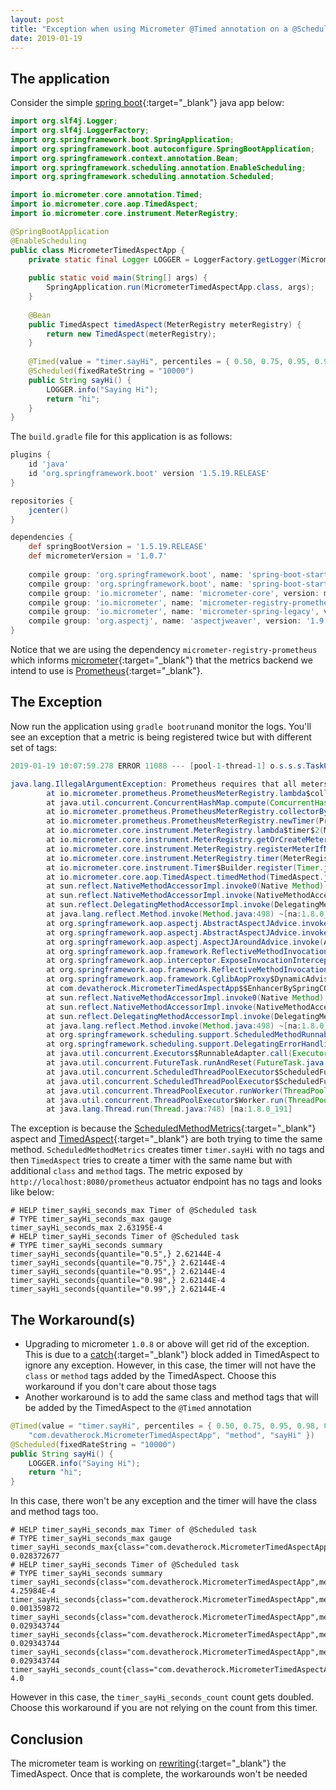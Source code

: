 ```yaml
---
layout: post
title: "Exception when using Micrometer @Timed annotation on a @Scheduled method with PrometheusMeterRegistry and TimedAspect"
date: 2019-01-19
---
```

## The application

Consider the simple [spring boot](https://spring.io/projects/spring-boot){:target="_blank"} java app below:

```java
import org.slf4j.Logger;
import org.slf4j.LoggerFactory;
import org.springframework.boot.SpringApplication;
import org.springframework.boot.autoconfigure.SpringBootApplication;
import org.springframework.context.annotation.Bean;
import org.springframework.scheduling.annotation.EnableScheduling;
import org.springframework.scheduling.annotation.Scheduled;

import io.micrometer.core.annotation.Timed;
import io.micrometer.core.aop.TimedAspect;
import io.micrometer.core.instrument.MeterRegistry;

@SpringBootApplication
@EnableScheduling
public class MicrometerTimedAspectApp {
	private static final Logger LOGGER = LoggerFactory.getLogger(MicrometerTimedAspectApp.class);
	
	public static void main(String[] args) {
		SpringApplication.run(MicrometerTimedAspectApp.class, args);
	}
	
	@Bean
	public TimedAspect timedAspect(MeterRegistry meterRegistry) {
		return new TimedAspect(meterRegistry);
	}
	
	@Timed(value = "timer.sayHi", percentiles = { 0.50, 0.75, 0.95, 0.98, 0.99 })
	@Scheduled(fixedRateString = "10000")
	public String sayHi() {
		LOGGER.info("Saying Hi");
		return "hi";
	}
}
```
The `build.gradle` file for this application is as follows:
```groovy
plugins {
	id 'java'
	id 'org.springframework.boot' version '1.5.19.RELEASE'
}

repositories {
	jcenter()
}

dependencies {
	def springBootVersion = '1.5.19.RELEASE'
	def micrometerVersion = '1.0.7'
	
	compile group: 'org.springframework.boot', name: 'spring-boot-starter-web', version: springBootVersion
	compile group: 'org.springframework.boot', name: 'spring-boot-starter-actuator', version: springBootVersion
	compile group: 'io.micrometer', name: 'micrometer-core', version: micrometerVersion
	compile group: 'io.micrometer', name: 'micrometer-registry-prometheus', version: micrometerVersion
	compile group: 'io.micrometer', name: 'micrometer-spring-legacy', version: micrometerVersion
	compile group: 'org.aspectj', name: 'aspectjweaver', version: '1.9.2'
}
```

Notice that we are using the dependency `micrometer-registry-prometheus` which informs [micrometer](http://micrometer.io/){:target="_blank"} that the metrics backend we intend to use is [Prometheus](https://prometheus.io/){:target="_blank"}. 

## The Exception
Now run the application using `gradle bootrun`and monitor the logs.
You'll see an exception that a metric is being registered twice but with different set of tags:

```java
2019-01-19 10:07:59.278 ERROR 11088 --- [pool-1-thread-1] o.s.s.s.TaskUtils$LoggingErrorHandler    : Unexpected error occurred in scheduled task.

java.lang.IllegalArgumentException: Prometheus requires that all meters with the same name have the same set of tag keys. There is already an existing meter containing tag keys []. The meter you are attempting to register has keys [class, method].
        at io.micrometer.prometheus.PrometheusMeterRegistry.lambda$collectorByName$9(PrometheusMeterRegistry.java:360) ~[micrometer-registry-prometheus-1.0.7.jar:1.0.7]
        at java.util.concurrent.ConcurrentHashMap.compute(ConcurrentHashMap.java:1877) ~[na:1.8.0_191]
        at io.micrometer.prometheus.PrometheusMeterRegistry.collectorByName(PrometheusMeterRegistry.java:347) ~[micrometer-registry-prometheus-1.0.7.jar:1.0.7]
        at io.micrometer.prometheus.PrometheusMeterRegistry.newTimer(PrometheusMeterRegistry.java:160) ~[micrometer-registry-prometheus-1.0.7.jar:1.0.7]
        at io.micrometer.core.instrument.MeterRegistry.lambda$timer$2(MeterRegistry.java:258) ~[micrometer-core-1.0.7.jar:1.0.7]
        at io.micrometer.core.instrument.MeterRegistry.getOrCreateMeter(MeterRegistry.java:567) ~[micrometer-core-1.0.7.jar:1.0.7]
        at io.micrometer.core.instrument.MeterRegistry.registerMeterIfNecessary(MeterRegistry.java:529) ~[micrometer-core-1.0.7.jar:1.0.7]
        at io.micrometer.core.instrument.MeterRegistry.timer(MeterRegistry.java:256) ~[micrometer-core-1.0.7.jar:1.0.7]
        at io.micrometer.core.instrument.Timer$Builder.register(Timer.java:447) ~[micrometer-core-1.0.7.jar:1.0.7]
        at io.micrometer.core.aop.TimedAspect.timedMethod(TimedAspect.java:78) ~[micrometer-core-1.0.7.jar:1.0.7]
        at sun.reflect.NativeMethodAccessorImpl.invoke0(Native Method) ~[na:1.8.0_191]
        at sun.reflect.NativeMethodAccessorImpl.invoke(NativeMethodAccessorImpl.java:62) ~[na:1.8.0_191]
        at sun.reflect.DelegatingMethodAccessorImpl.invoke(DelegatingMethodAccessorImpl.java:43) ~[na:1.8.0_191]
        at java.lang.reflect.Method.invoke(Method.java:498) ~[na:1.8.0_191]
        at org.springframework.aop.aspectj.AbstractAspectJAdvice.invokeAdviceMethodWithGivenArgs(AbstractAspectJAdvice.java:627) ~[spring-aop-4.3.22.RELEASE.jar:4.3.22.RELEASE]
        at org.springframework.aop.aspectj.AbstractAspectJAdvice.invokeAdviceMethod(AbstractAspectJAdvice.java:616) ~[spring-aop-4.3.22.RELEASE.jar:4.3.22.RELEASE]
        at org.springframework.aop.aspectj.AspectJAroundAdvice.invoke(AspectJAroundAdvice.java:70) ~[spring-aop-4.3.22.RELEASE.jar:4.3.22.RELEASE]
        at org.springframework.aop.framework.ReflectiveMethodInvocation.proceed(ReflectiveMethodInvocation.java:179) ~[spring-aop-4.3.22.RELEASE.jar:4.3.22.RELEASE]
        at org.springframework.aop.interceptor.ExposeInvocationInterceptor.invoke(ExposeInvocationInterceptor.java:92) ~[spring-aop-4.3.22.RELEASE.jar:4.3.22.RELEASE]
        at org.springframework.aop.framework.ReflectiveMethodInvocation.proceed(ReflectiveMethodInvocation.java:179) ~[spring-aop-4.3.22.RELEASE.jar:4.3.22.RELEASE]
        at org.springframework.aop.framework.CglibAopProxy$DynamicAdvisedInterceptor.intercept(CglibAopProxy.java:671) ~[spring-aop-4.3.22.RELEASE.jar:4.3.22.RELEASE]
        at com.devatherock.MicrometerTimedAspectApp$$EnhancerBySpringCGLIB$$e583a854.sayHi(<generated>) ~[main/:na]
        at sun.reflect.NativeMethodAccessorImpl.invoke0(Native Method) ~[na:1.8.0_191]
        at sun.reflect.NativeMethodAccessorImpl.invoke(NativeMethodAccessorImpl.java:62) ~[na:1.8.0_191]
        at sun.reflect.DelegatingMethodAccessorImpl.invoke(DelegatingMethodAccessorImpl.java:43) ~[na:1.8.0_191]
        at java.lang.reflect.Method.invoke(Method.java:498) ~[na:1.8.0_191]
        at org.springframework.scheduling.support.ScheduledMethodRunnable.run(ScheduledMethodRunnable.java:65) ~[spring-context-4.3.22.RELEASE.jar:4.3.22.RELEASE]
        at org.springframework.scheduling.support.DelegatingErrorHandlingRunnable.run(DelegatingErrorHandlingRunnable.java:54) ~[spring-context-4.3.22.RELEASE.jar:4.3.22.RELEASE]
        at java.util.concurrent.Executors$RunnableAdapter.call(Executors.java:511) [na:1.8.0_191]
        at java.util.concurrent.FutureTask.runAndReset(FutureTask.java:308) [na:1.8.0_191]
        at java.util.concurrent.ScheduledThreadPoolExecutor$ScheduledFutureTask.access$301(ScheduledThreadPoolExecutor.java:180) [na:1.8.0_191]
        at java.util.concurrent.ScheduledThreadPoolExecutor$ScheduledFutureTask.run(ScheduledThreadPoolExecutor.java:294) [na:1.8.0_191]
        at java.util.concurrent.ThreadPoolExecutor.runWorker(ThreadPoolExecutor.java:1149) [na:1.8.0_191]
        at java.util.concurrent.ThreadPoolExecutor$Worker.run(ThreadPoolExecutor.java:624) [na:1.8.0_191]
        at java.lang.Thread.run(Thread.java:748) [na:1.8.0_191]
```

The exception is because the [ScheduledMethodMetrics](https://github.com/micrometer-metrics/micrometer/blob/v1.0.7/micrometer-spring-legacy/src/main/java/io/micrometer/spring/scheduling/ScheduledMethodMetrics.java#L73-L75){:target="_blank"} aspect and [TimedAspect](https://github.com/micrometer-metrics/micrometer/blob/v1.0.7/micrometer-core/src/main/java/io/micrometer/core/aop/TimedAspect.java#L72-L78){:target="_blank"} are both trying to time the same method. `ScheduledMethodMetrics` creates timer `timer.sayHi` with no tags and then `TimedAspect` tries to create a timer with the same name but with additional `class` and `method` tags. The metric exposed by `http://localhost:8080/prometheus` actuator endpoint has no tags and looks like below:

```
# HELP timer_sayHi_seconds_max Timer of @Scheduled task
# TYPE timer_sayHi_seconds_max gauge
timer_sayHi_seconds_max 2.63195E-4
# HELP timer_sayHi_seconds Timer of @Scheduled task
# TYPE timer_sayHi_seconds summary
timer_sayHi_seconds{quantile="0.5",} 2.62144E-4
timer_sayHi_seconds{quantile="0.75",} 2.62144E-4
timer_sayHi_seconds{quantile="0.95",} 2.62144E-4
timer_sayHi_seconds{quantile="0.98",} 2.62144E-4
timer_sayHi_seconds{quantile="0.99",} 2.62144E-4
```

## The Workaround(s)
- Upgrading to micrometer `1.0.8` or above will get rid of the exception. This is due to a [catch](https://github.com/micrometer-metrics/micrometer/blob/v1.0.8/micrometer-core/src/main/java/io/micrometer/core/aop/TimedAspect.java#L80-L82){:target="_blank"} block added in TimedAspect to ignore any exception. However, in this case, the timer will not have the `class` or `method` tags added by the TimedAspect. Choose this workaround if you don't care about those tags
- Another workaround is to add the same class and method tags that will be added by the TimedAspect to the `@Timed` annotation

```java
@Timed(value = "timer.sayHi", percentiles = { 0.50, 0.75, 0.95, 0.98, 0.99 }, extraTags = { "class", 
	"com.devatherock.MicrometerTimedAspectApp", "method", "sayHi" })
@Scheduled(fixedRateString = "10000")
public String sayHi() {
	LOGGER.info("Saying Hi");
	return "hi";
}
```
In this case, there won't be any exception and the timer will have the class and method tags too.

```
# HELP timer_sayHi_seconds_max Timer of @Scheduled task
# TYPE timer_sayHi_seconds_max gauge
timer_sayHi_seconds_max{class="com.devatherock.MicrometerTimedAspectApp",method="sayHi",} 0.028372677
# HELP timer_sayHi_seconds Timer of @Scheduled task
# TYPE timer_sayHi_seconds summary
timer_sayHi_seconds{class="com.devatherock.MicrometerTimedAspectApp",method="sayHi",quantile="0.5",} 4.25984E-4
timer_sayHi_seconds{class="com.devatherock.MicrometerTimedAspectApp",method="sayHi",quantile="0.75",} 0.001359872
timer_sayHi_seconds{class="com.devatherock.MicrometerTimedAspectApp",method="sayHi",quantile="0.95",} 0.029343744
timer_sayHi_seconds{class="com.devatherock.MicrometerTimedAspectApp",method="sayHi",quantile="0.98",} 0.029343744
timer_sayHi_seconds{class="com.devatherock.MicrometerTimedAspectApp",method="sayHi",quantile="0.99",} 0.029343744
timer_sayHi_seconds_count{class="com.devatherock.MicrometerTimedAspectApp",method="sayHi",} 4.0
```
However in this case, the `timer_sayHi_seconds_count` count gets doubled. Choose this workaround if you are not relying on the count from this timer.

## Conclusion

The micrometer team is working on [rewriting](https://github.com/micrometer-metrics/micrometer/pull/500){:target="_blank"} the TimedAspect. Once that is complete, the workarounds won't be needed
